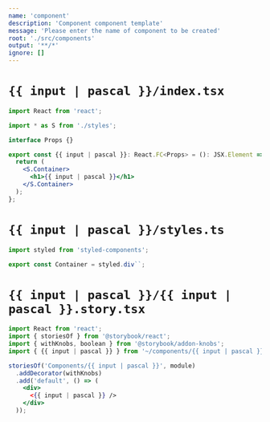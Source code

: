 ```yaml
---
name: 'component'
description: 'Component component template'
message: 'Please enter the name of component to be created'
root: './src/components'
output: '**/*'
ignore: []
---
```


# `{{ input | pascal }}/index.tsx`

```jsx
import React from 'react';

import * as S from './styles';

interface Props {}

export const {{ input | pascal }}: React.FC<Props> = (): JSX.Element => {
  return (
    <S.Container>
      <h1>{{ input | pascal }}</h1>
    </S.Container>
  );
};

```

# `{{ input | pascal }}/styles.ts`

```js
import styled from 'styled-components';

export const Container = styled.div``;

```

# `{{ input | pascal }}/{{ input | pascal }}.story.tsx`

```jsx
import React from 'react';
import { storiesOf } from '@storybook/react';
import { withKnobs, boolean } from '@storybook/addon-knobs';
import { {{ input | pascal }} } from '~/components/{{ input | pascal }}';

storiesOf('Components/{{ input | pascal }}', module)
  .addDecorator(withKnobs)
  .add('default', () => (
    <div>
      <{{ input | pascal }} />
    </div>
  ));

```
